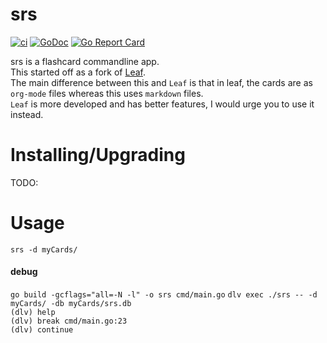 # srs            


[![ci](https://github.com/komuw/srs/workflows/srs%20ci/badge.svg)](https://github.com/komuw/srs/actions)
[![GoDoc](https://godoc.org/github.com/komuw/srs?status.svg)](https://godoc.org/github.com/komuw/srs)
[![Go Report Card](https://goreportcard.com/badge/github.com/komuw/srs)](https://goreportcard.com/report/github.com/komuw/srs)          


srs is a flashcard commandline app.     
This started off as a fork of [Leaf](https://github.com/ap4y/leaf).   
The main difference between this and `Leaf` is that in leaf, the cards are as `org-mode` files whereas this uses `markdown` files.    
`Leaf` is more developed and has better features, I would urge you to use it instead.


# Installing/Upgrading          
TODO:


# Usage  
`srs -d myCards/`    
               

#### debug
`go build -gcflags="all=-N -l" -o srs cmd/main.go` 
`dlv exec ./srs -- -d myCards/ -db myCards/srs.db`         
`(dlv) help`        
`(dlv) break cmd/main.go:23`        
`(dlv) continue`          


